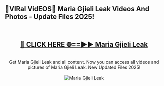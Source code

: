 <h2>🔴VIRal VidEOS🔴 Maria Gjieli Leak Videos And Photos - Update Files 2025!</h2>
<br>
<div align="center">
<h2><a href="https://virallinks.top/odZfE0" rel="nofollow">🔴 CLICK HERE 🌐==►► Maria Gjieli Leak</a></h2>
<br>
Get Maria Gjieli Leak and all content. Now you can access all videos and pictures of Maria Gjieli Leak. New Updated Files 2025!
<br>
<br>
<a href="https://virallinks.top/odZfE0" rel="nofollow" data-target="animated-image.originalLink"><img src="https://i.imgur.com/dJHk4Zq.gif)" alt="Maria Gjieli Leak" style="max-width: 100%; display: inline-block;" data-target="animated-image.originalImage"></a>
</div>
<br>
